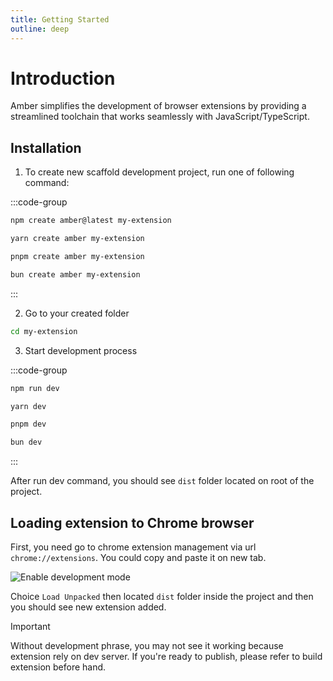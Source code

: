 ```yaml
---
title: Getting Started
outline: deep
---
```


# Introduction

Amber simplifies the development of browser extensions by providing a streamlined toolchain that works seamlessly with JavaScript/TypeScript.

## Installation

1. To create new scaffold development project, run one of following command:

:::code-group
```sh [npm]
npm create amber@latest my-extension
```

```sh [yarn]
yarn create amber my-extension
```

```sh [pnpm]
pnpm create amber my-extension
```

```sh [bun]
bun create amber my-extension
```
:::


2. Go to your created folder

```sh
cd my-extension
```

3. Start development process


:::code-group
```sh [npm]
npm run dev
```

```sh [yarn]
yarn dev
```

```sh [pnpm]
pnpm dev
```

```sh [bun]
bun dev
```
:::

After run dev command, you should see `dist` folder located on root of the project.

## Loading extension to Chrome browser

First, you need go to chrome extension management via url `chrome://extensions`. You could copy and paste it on new tab.

![Enable development mode](/assets/enable-dev-mode-2.png)

Choice `Load Unpacked` then located `dist` folder inside the project and then you should see new extension added.

> [!IMPORTANT]
> Without development phrase, you may not see it working because extension rely on dev server. If you're ready to publish, please refer to build extension before hand.